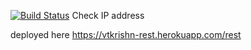 [![Build Status](https://travis-ci.org/vtkrishn/checkIP.svg?branch=master)](https://travis-ci.org/vtkrishn/checkIP)
Check IP address

deployed here
https://vtkrishn-rest.herokuapp.com/rest
